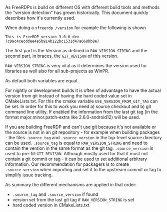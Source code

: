 As FreeRDPs is build on different OS with different build tools and methods the
"version detection" has grown historically.
This document quickly describes how it's currently used.

When doing a `xfreerdp /version` for example the following is shown

`This is FreeRDP version 3.0.0-dev (c99c4cecddee4e5b914b122bc1531d47a668bb8e)`

The first part is the Version as defined in `RAW_VERSION_STRING` and the second part, in braces,
the `GIT_REVISON` of this version.

`RAW_VERSION_STRING` is very vital as it determines the version used for libraries as well also for
all sub-projects as WinPR.

As default both variables are equal.

For nightly or development builds it is often of advantage to have the actual version from git
instead of having the hard coded value set in CMakeLists.txt. For this the cmake variable `USE_VERSION_FROM_GIT_TAG`
can be set. In order for this to work you need a) source checkout and b) git command line utility.
If enabled the information from the last git tag (in the format major.minor.patch-extra like
2.6.0-android12) will be used.

If you are building FreeRDP and can't use git because it's not available or the source is not in an
git repository - for example when building packages - the files `.source_tag` and  `.source_version`
in the top-level source directory can be used. `.source_tag` is equal to `RAW_VERSION_STRING` and
need to contain the version in the same format as the git tag. `.source_version` is used to pre-fill
`GIT_REVISON`. Although mostly used for that it must not contain a git commit or tag - it can be
used to set additional arbitrary information. Our recommendation for packagers is to create
`.source_version` when importing and set it to the upstream commit or tag to simplify issue
tracking.

As summary the different mechanisms are applied in that order:
* `.source_tag` and  `.source_version` if found
* version set from the last git tag if `RAW_VERSION_STRING` is set
* hard coded version in CMakeLists.txt
